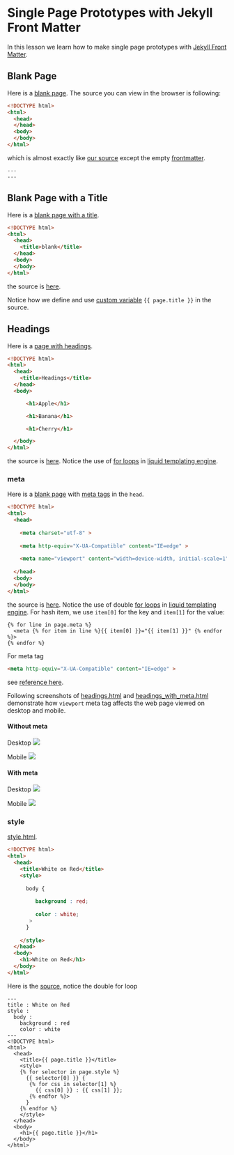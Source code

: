 # Single Page Prototypes with Jekyll Front Matter

In this lesson we learn how to make single page prototypes with [Jekyll Front Matter](https://jekyllrb.com/docs/frontmatter/).

## Blank Page

Here is a [blank page](https://bigdata-mindstorms.github.io/jekyll-playground/public/ontouchstart/2016/04/19/blank.html).
The source you can view in the browser is following:

```html
<!DOCTYPE html>
<html>
  <head>
  </head>
  <body>
  </body>
</html>
```
which is almost exactly like [our source](blank.html) except the empty [frontmatter](https://jekyllrb.com/docs/frontmatter/).

```
---
---
```

## Blank Page with a Title

Here is a [blank page with a title](https://bigdata-mindstorms.github.io/jekyll-playground/public/ontouchstart/2016/04/19/blank_title.html).

```html
<!DOCTYPE html>
<html>
  <head>
    <title>blank</title>
  </head>
  <body>
  </body>
</html>
```
the source is [here](blank_title.html).

Notice how we define and use [custom variable](https://jekyllrb.com/docs/frontmatter/#custom-variables) `{{ page.title }}` in the source.

## Headings 

Here is a [page with headings](https://bigdata-mindstorms.github.io/jekyll-playground/public/ontouchstart/2016/04/19/headings.html).

```html
<!DOCTYPE html>
<html>
  <head>
    <title>Headings</title>
  </head>
  <body>

      <h1>Apple</h1>

      <h1>Banana</h1>

      <h1>Cherry</h1>

  </body>
</html>
```
the source is [here](headings.html). Notice the use of [for loops](https://github.com/shopify/liquid/wiki/liquid-for-designers#for-loops) in [liquid templating engine](https://jekyllrb.com/docs/frontmatter/#custom-variables).

### meta

Here is a [blank page](https://bigdata-mindstorms.github.io/jekyll-playground/public/ontouchstart/2016/04/19/meta.html) with [meta tags](https://developer.mozilla.org/en-US/docs/Web/HTML/Element/meta) in the `head`.

```html
<!DOCTYPE html>
<html>
  <head>
  
    <meta charset="utf-8" >
  
    <meta http-equiv="X-UA-Compatible" content="IE=edge" >
  
    <meta name="viewport" content="width=device-width, initial-scale=1" >
  
  </head>
  <body>
  </body>
</html>
```
the source is [here](meta.html). Notice the use of double [for loops](https://github.com/shopify/liquid/wiki/liquid-for-designers#for-loops) in [liquid templating engine](https://jekyllrb.com/docs/frontmatter/#custom-variables). For hash item, we use `item[0]` for the key and `item[1]` for the value:

```
{% for line in page.meta %}
  <meta {% for item in line %}{{ item[0] }}="{{ item[1] }}" {% endfor %}>
{% endfor %}
```

For meta tag
```html
<meta http-equiv="X-UA-Compatible" content="IE=edge" >
``` 
see [reference here](https://github.com/h5bp/html5-boilerplate/blob/master/src/doc/html.md#x-ua-compatible).

Following screenshots of 
[headings.html](https://bigdata-mindstorms.github.io/jekyll-playground/public/ontouchstart/2016/04/19/headings.html) 
and
[headings_with_meta.html](https://bigdata-mindstorms.github.io/jekyll-playground/public/ontouchstart/2016/04/19/headings_with_meta.html) 
demonstrate how `viewport` meta tag affects the web page viewed on desktop and mobile.

#### Without meta

Desktop
![](headings_desktop.png)

Mobile
![](headings_mobile.png)

#### With meta

Desktop
![](headings_with_meta_desktop.png)

Mobile
![](headings_with_meta_mobile.png)

### style

[style.html](https://bigdata-mindstorms.github.io/jekyll-playground/public/ontouchstart/2016/04/19/style.html).

```html
<!DOCTYPE html>
<html>
  <head>
    <title>White on Red</title>
    <style>
    
      body {
       
         background : red; 
       
         color : white; 
       >
      }
    
    </style>
  </head>
  <body>
    <h1>White on Red</h1>
  </body>
</html>
```

Here is the [source](style.html), notice the double for loop

```
---
title : White on Red
style :
  body :
    background : red
    color : white
---
<!DOCTYPE html>
<html>
  <head>
    <title>{{ page.title }}</title>
    <style>
    {% for selector in page.style %}
      {{ selector[0] }} {
       {% for css in selector[1] %}
         {{ css[0] }} : {{ css[1] }}; 
       {% endfor %}>
      }
    {% endfor %}
    </style>
  </head>
  <body>
    <h1>{{ page.title }}</h1>
  </body>
</html>
```
